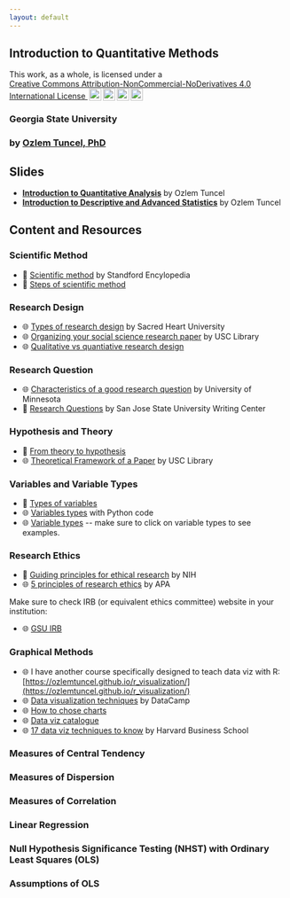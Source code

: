 ```yaml
---
layout: default
---
```


## Introduction to Quantitative Methods 
<p xmlns:cc="http://creativecommons.org/ns#" >This work, as a whole, is licensed under a <a href="https://creativecommons.org/licenses/by-nc-nd/4.0/?ref=chooser-v1" target="_blank" rel="license noopener noreferrer" style="display:inline-block;"> Creative Commons Attribution-NonCommercial-NoDerivatives 4.0 International License <img style="height:22px!important;margin-left:3px;vertical-align:text-bottom;" src="https://mirrors.creativecommons.org/presskit/icons/cc.svg?ref=chooser-v1" alt=""><img style="height:22px!important;margin-left:3px;vertical-align:text-bottom;" src="https://mirrors.creativecommons.org/presskit/icons/by.svg?ref=chooser-v1" alt=""><img style="height:22px!important;margin-left:3px;vertical-align:text-bottom;" src="https://mirrors.creativecommons.org/presskit/icons/nc.svg?ref=chooser-v1" alt=""><img style="height:22px!important;margin-left:3px;vertical-align:text-bottom;" src="https://mirrors.creativecommons.org/presskit/icons/nd.svg?ref=chooser-v1" alt=""></a></p>

### Georgia State University
### by [Ozlem Tuncel, PhD](https://ozlemtuncel.github.io/)

## Slides
- **[Introduction to Quantitative Analysis](https://docs.google.com/presentation/d/1qmCU4oig1vS0DXPxTBSNr2Jz1pQneqWCnY4L8EZlCXE/edit?usp=drive_link)** by Ozlem Tuncel
- **[Introduction to Descriptive and Advanced Statistics](https://docs.google.com/presentation/d/12OjPBTab5sZq4_3wNbdO2019eV644BVkMyT5FFvFolE/edit?usp=drive_link)** by Ozlem Tuncel

## Content and Resources

### Scientific Method
- 📖 [Scientific method](https://plato.stanford.edu/entries/scientific-method/) by Standford Encylopedia
- 📖 [Steps of scientific method](http://teacher.pas.rochester.edu/phy_labs/appendixe/appendixe.html)

### Research Design
- 🌐 [Types of research design](https://library.sacredheart.edu/c.php?g=29803&p=185902) by Sacred Heart University
- 🌐 [Organizing your social science research paper](https://libguides.usc.edu/writingguide/researchdesigns) by USC Library
- 🌐 [Qualitative vs quantiative research design](https://stevenson.libguides.com/c.php?g=236343)

### Research Question
- 🌐 [Characteristics of a good research question](https://libguides.umn.edu/c.php?g=1337354&p=9854773#:~:text=A%20good%20or%20well%2Dconstructed,that%20it%20can%20be%20answered.) by University of Minnesota
- 📖 [Research Questions](https://www.sjsu.edu/writingcenter/docs/handouts/Research%20Questions.pdf) by San Jose State University Writing Center

### Hypothesis and Theory
- 📖 [From theory to hypothesis](https://digitaleditions.library.dal.ca/researchmethodspsychneuro/chapter/chapter-3-from-theory-to-hypothesis/)
- 🌐 [Theoretical Framework of a Paper](https://libguides.usc.edu/writingguide/theoreticalframework) by USC Library

### Variables and Variable Types
- 📖 [Types of variables](https://www150.statcan.gc.ca/n1/edu/power-pouvoir/ch8/5214817-eng.htm)
- 🌐 [Variables types](https://www.codecademy.com/learn/stats-variable-types/modules/stats-variable-types/cheatsheet) with Python code
- 🌐 [Variable types](https://www.statisticshowto.com/probability-and-statistics/types-of-variables/) -- make sure to click on variable types to see examples.

### Research Ethics
- 📖 [Guiding principles for ethical research](https://www.nih.gov/health-information/nih-clinical-research-trials-you/guiding-principles-ethical-research) by NIH
- 🌐 [5 principles of research ethics](https://apa.org/monitor/jan03/principles) by APA

Make sure to check IRB (or equivalent ethics committee) website in your institution:
- 🌐 [GSU IRB](https://ursa.research.gsu.edu/human-subjects/)

### Graphical Methods
- 🌐 I have another course specifically designed to teach data viz with R: [https://ozlemtuncel.github.io/r_visualization/](https://ozlemtuncel.github.io/r_visualization/)
- 🌐 [Data visualization techniques](https://www.datacamp.com/blog/data-visualization-techniques) by DataCamp
- 🌐 [How to chose charts](https://www.atlassian.com/data/charts/how-to-choose-data-visualization)
- 🌐 [Data viz catalogue](https://datavizcatalogue.com/)
- 🌐 [17 data viz techniques to know](https://online.hbs.edu/blog/post/data-visualization-techniques) by Harvard Business School
  
### Measures of Central Tendency

### Measures of Dispersion

### Measures of Correlation

### Linear Regression

### Null Hypothesis Significance Testing (NHST) with Ordinary Least Squares (OLS)

### Assumptions of OLS
